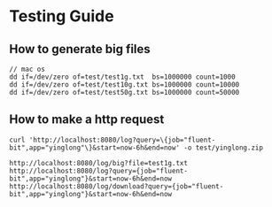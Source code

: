 # Testing Guide

## How to generate big files
```shell 
// mac os
dd if=/dev/zero of=test/test1g.txt  bs=1000000 count=1000
dd if=/dev/zero of=test/test10g.txt bs=1000000 count=10000
dd if=/dev/zero of=test/test50g.txt bs=1000000 count=50000
```

## How to make a http request
```shell
curl 'http://localhost:8080/log?query=\{job="fluent-bit",app="yinglong"\}&start=now-6h&end=now' -o test/yinglong.zip

```
```browser
http://localhost:8080/log/big?file=test1g.txt
http://localhost:8080/log?query={job="fluent-bit",app="yinglong"}&start=now-6h&end=now
http://localhost:8080/log/download?query={job="fluent-bit",app="yinglong"}&start=now-6h&end=now

```